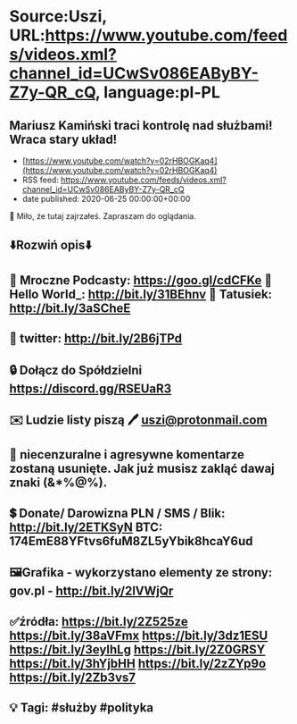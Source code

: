 # Source:Uszi, URL:https://www.youtube.com/feeds/videos.xml?channel_id=UCwSv086EAByBY-Z7y-QR_cQ, language:pl-PL

## Mariusz Kamiński traci kontrolę nad służbami! Wraca stary układ!
 - [https://www.youtube.com/watch?v=02rHBOGKaq4](https://www.youtube.com/watch?v=02rHBOGKaq4)
 - RSS feed: https://www.youtube.com/feeds/videos.xml?channel_id=UCwSv086EAByBY-Z7y-QR_cQ
 - date published: 2020-06-25 00:00:00+00:00

🤪 Miło, że tutaj zajrzałeś.  Zapraszam do oglądania.

⬇️Rozwiń opis⬇️
------------------------------------------------------------
👀 Mroczne Podcasty: https://goo.gl/cdCFKe
👀 Hello World_: http://bit.ly/31BEhnv
👀 Tatusiek: http://bit.ly/3aSCheE
------------------------------------------------------------
👀 twitter: http://bit.ly/2B6jTPd
------------------------------------------------------------
🔒 Dołącz do Spółdzielni
https://discord.gg/RSEUaR3
------------------------------------------------------------
✉️ Ludzie listy piszą 
🖊️ uszi@protonmail.com
------------------------------------------------------------
👺 niecenzuralne i agresywne komentarze zostaną usunięte.  Jak już musisz zakląć dawaj znaki (&*%@%).
------------------------------------------------------------
💲 Donate/ Darowizna
PLN / SMS / Blik: http://bit.ly/2ETKSyN
BTC: 174EmE88YFtvs6fuM8ZL5yYbik8hcaY6ud
---------------------------------------------------------------
🖼Grafika - wykorzystano elementy ze strony: 
gov.pl - http://bit.ly/2lVWjQr
---------------------------------------------------------------
✅źródła:
https://bit.ly/2Z525ze
https://bit.ly/38aVFmx
https://bit.ly/3dz1ESU
https://bit.ly/3eyIhLg
https://bit.ly/2Z0GRSY
https://bit.ly/3hYjbHH
https://bit.ly/2zZYp9o
https://bit.ly/2Zb3vs7
-------------------------------------------------------------
💡 Tagi: #służby #polityka
--------------------------------------------------------------


